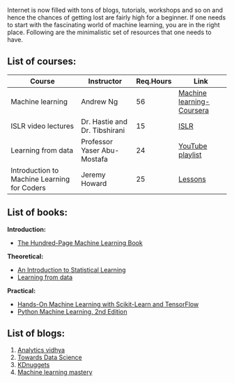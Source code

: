 Internet is now filled with tons of blogs, tutorials, workshops and so on and hence the chances of getting lost are fairly high for a beginner. If one needs to start with the fascinating world of machine learning, you are in the right place. Following are the minimalistic set of resources that one needs to have. 


## List of courses:

Course | Instructor | Req.Hours | Link |
--- | --- | --- | --- |
Machine learning  | Andrew Ng | 56 |[Machine learning-Coursera](https://www.coursera.org/learn/machine-learning)
ISLR video lectures| Dr. Hastie and Dr. Tibshirani | 15 |[ISLR](https://www.dataschool.io/15-hours-of-expert-machine-learning-videos/)
|Learning from data|Professor Yaser Abu-Mostafa|24|[YouTube playlist](https://www.youtube.com/watch?v=mbyG85GZ0PI&list=PLD63A284B7615313A)|
|Introduction to Machine Learning for Coders  |Jeremy Howard|25|[Lessons](http://course18.fast.ai/ml)|

## List of books:

**Introduction:**

 - [The Hundred-Page Machine Learning Book](http://themlbook.com/)

**Theoretical:**

 - [An Introduction to Statistical Learning](http://faculty.marshall.usc.edu/gareth-james/ISL/)
 - [Learning from data](http://amlbook.com/)

**Practical:**

 
 - [Hands-On Machine Learning with Scikit-Learn and TensorFlow](https://github.com/ageron/handson-ml)
 - [Python Machine Learning, 2nd
   Edition](https://sebastianraschka.com/books.html#python-machine-learning-2nd-edition)
    

## List of blogs:

 1. [Analytics vidhya](https://www.analyticsvidhya.com/blog/)
 2. [Towards Data Science](https://towardsdatascience.com/)
 3. [KDnuggets](https://www.kdnuggets.com/news/index.html)
 4. [Machine learning mastery](https://machinelearningmastery.com/blog)


